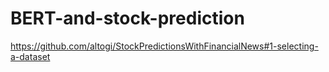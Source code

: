 # BERT-and-stock-prediction
https://github.com/altogi/StockPredictionsWithFinancialNews#1-selecting-a-dataset
